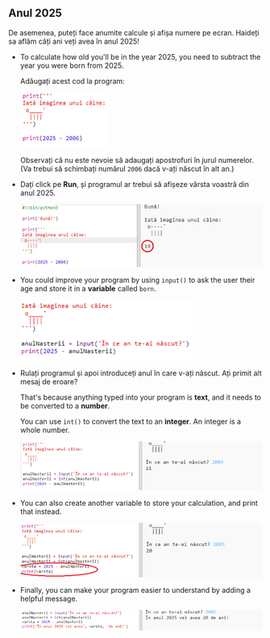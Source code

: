 ## Anul 2025

De asemenea, puteți face anumite calcule și afișa numere pe ecran. Haideți sa aflăm câți ani veți avea în anul 2025!

+ To calculate how old you'll be in the year 2025, you need to subtract the year you were born from 2025.
    
    Adăugați acest cod la program:
    
    ![captură de ecran](images/me-calc.png)
    
    Observați că nu este nevoie să adaugați apostrofuri în jurul numerelor. (Va trebui să schimbați numărul `2006` dacă v-ați născut în alt an.)

+ Dați click pe **Run**, și programul ar trebui să afișeze vârsta voastră din anul 2025.
    
    ![captură de ecran](images/me-calc-run.png)

+ You could improve your program by using `input()` to ask the user their age and store it in a **variable** called `born`.
    
    ![captură de ecran](images/me-input.png)

+ Rulați programul și apoi introduceți anul în care v-ați născut. Ați primit alt mesaj de eroare?
    
    That's because anything typed into your program is **text**, and it needs to be converted to a **number**.
    
    You can use `int()` to convert the text to an **integer**. An integer is a whole number.
    
    ![captură de ecran](images/me-input-test.png)

+ You can also create another variable to store your calculation, and print that instead.
    
    ![captură de ecran](images/me-result-variable.png)

+ Finally, you can make your program easier to understand by adding a helpful message.
    
    ![captură de ecran](images/me-message.png)